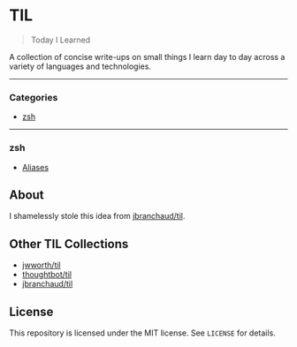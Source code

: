 # TIL

> Today I Learned

A collection of concise write-ups on small things I learn day to day across a
variety of languages and technologies.

---

### Categories

* [zsh](#zsh)

---

### zsh

- [Aliases](zsh/aliases.md)

## About

I shamelessly stole this idea from
[jbranchaud/til](https://github.com/jbranchaud/til).

## Other TIL Collections

* [jwworth/til](https://github.com/jwworth/til)
* [thoughtbot/til](https://github.com/thoughtbot/til)
* [jbranchaud/til](https://github.com/jbranchaud/til)

## License

This repository is licensed under the MIT license. See `LICENSE` for
details.
